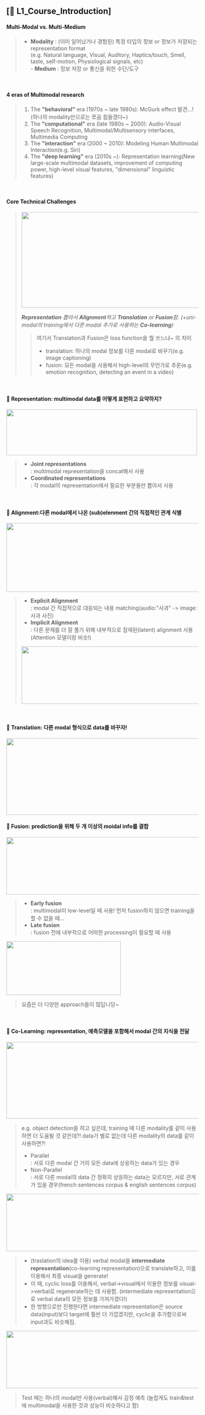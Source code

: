 ## [📔 L1_Course_Introduction]

#### Multi-Modal vs. Multi-Medium
> - **Modality**
> : (이미 일어났거나 경험된) 특정 타입의 정보 or 정보가 저장되는 representation format
> <br>(e.g. Natural language, Visual, Auditory, Haptics/touch, Smell, taste, 
> self-motion, Physiological signals, etc)
> <br> - **Medium**
> : 정보 저장 or 통신을 위한 수단/도구

<br>

#### 4 eras of Multimodal research
> 1. The **"behavioral"** era (1970s ~ late 1980s): McGurk effect 발견...!(하나의 modality만으로는 쪼꼼 힘들겠다~)
> 2. The **"computational"** era (late 1980s ~ 2000): Audio-Visual Speech Recognition, Multimodal/Multisensory interfaces, Multimedia Computing
> 3. The **"interaction"** era (2000 ~ 2010): Modeling Human Multimodal Interaction(e.g. Siri)
> 4. The **"deep learning"** era (2010s ~): Representation learning(New large-scale multimodal datasets, improvement of computing power, high-level visual features, "dimensional" linguistic features)

<br>

#### Core Technical Challenges
> <img src="https://user-images.githubusercontent.com/33504288/124376247-04ba4280-dce1-11eb-8cc4-e4ff031e4d47.png" width="500" height="250">
> 
> _**Representation** 뽑아서 **Alignment**하고 **Translation** or **Fusion**함. (+uni-modal의 training에서 다른 modal 추가로 사용하는 **Co-learning**)_ 
> > 여기서 Translation과 Fusion은 loss function을 뭘 쓰느냐~ 의 차이
> > - translation: 하나의 modal 정보를 다른 modal로 바꾸기(e.g. image captioning)
> > - fusion: 모든 modal을 사용해서 high-level의 무언가로 추론(e.g. emotion recognition, detecting an event in a video)

<br>

#### 🌟 **Representation**: multimodal data를 어떻게 표현하고 요약하지?
 <img src="https://user-images.githubusercontent.com/33504288/124375456-3c26f000-dcdd-11eb-80f4-460370c3f7cc.png" width="500" height="120">

> - **Joint representations**<br>
> : multimodal representation을 concat해서 사용
> - **Coordinated representations**<br>
> : 각 modal의 representation에서 필요한 부분들만 뽑아서 사용

<br>

#### 🌟 **Alignment**:다른 modal에서 나온 (sub)elenment 간의 직접적인 관계 식별
 <img src="https://user-images.githubusercontent.com/33504288/124375628-31208f80-dcde-11eb-898e-4da368a0f541.png" width="550" height="180">
 
> - **Explicit Alignment**<br>
> : modal 간 직접적으로 대응되는 내용 matching(audio:"사과" -> image:사과 사진)
> - **Implicit Alignment**<br>
> : 다른 문제를 더 잘 풀기 위해 내부적으로 잠재된(latent) alignment 사용(Attention 모델이랑 비슷!)
> <img src="https://user-images.githubusercontent.com/33504288/124376074-2c5cdb00-dce0-11eb-8783-e7c9c4c7fa1f.png" width="500" height="150">

<br>

#### 🌟 **Translation**: 다른 modal 형식으로 data를 바꾸자!
<img src="https://user-images.githubusercontent.com/33504288/124376699-37653a80-dce3-11eb-8c1f-8819d73068d3.png" width="550" height="200">

<br>

#### 🌟 **Fusion**: prediction을 위해 두 개 이상의 moidal info를 결합
<img src="https://user-images.githubusercontent.com/33504288/124377360-86f93580-dce6-11eb-95ac-898e362e9c2d.png" width="520" height="150">

> - **Early fusion**<br>
> : multimodal이 low-level일 때 사용! 먼저 fusion하지 않으면 training을 할 수 없을 때...  
> - **Late fusion**<br>
> : fusion 전에 내부적으로 어떠한 processing이 필요할 때 사용
<img src="https://user-images.githubusercontent.com/33504288/124378638-70a2a800-dced-11eb-9643-2051db7b6948.png" width="300" height="140">

> 요즘은 더 다양한 approach들이 많답니당~

<br>

#### 🌟 **Co-Learning**: representation, 예측모델을 포함해서 modal 간의 지식을 전달
<img src="https://user-images.githubusercontent.com/33504288/124377771-ae510200-dce8-11eb-9982-88ea2d33be7d.png" width="550" height="200">

> e.g. object detection을 하고 싶은데, training 때 다른 modality를 같이 사용하면 더 도움될 것 같은데?! data가 별로 없는데 다른 modality의 data를 같이 사용하면?!
> - Parallel<br>
> : 서로 다른 modal 간 거의 모든 data에 상응하는 data가 있는 경우
> - Non-Parallel<br>
> : 서로 다른 modal의 data 간 정확히 상응하는 data는 모르지만, 서로 관계가 있을 경우(french sentences corpus & english sentences corpus)

<img src="https://user-images.githubusercontent.com/33504288/124378095-90849c80-dcea-11eb-819b-c780b96d29dd.png" width="550" height="150">

> - (traslation의 idea를 이용) verbal modal을 **intermediate representation**(co-learning representation)으로 translate하고, 이를 이용해서 최종 visual을 generate!<br>
> - 이 때, cyclic loss를 이용해서, verbal->visual에서 이용한 정보를 visual->verbal로 regenerate하는 데 사용함. (intermediate representation으로 verbal data의 모든 정보를 가져가겠다!)<br>
> - 한 방향으로만 진행한다면 intermediate representation은 source data(input)보다 target에 훨씬 더 가깝겠지만, cyclic을 추가함으로써 input과도 비슷해짐.

<img src="https://user-images.githubusercontent.com/33504288/124378421-3389e600-dcec-11eb-8006-f823132d165b.png" width="550" height="150">

> Test 때는 하나의 modal만 사용(verbal)해서 감정 예측 (놀랍게도 train&test에 multimodal을 사용한 것과 성능이 비슷하다고 함)
